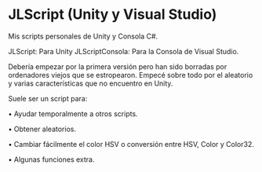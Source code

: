 # JLScript (Unity y Visual Studio)
Mis scripts personales de Unity y Consola C#.

JLScript: Para Unity
JLScriptConsola: Para la Consola de Visual Studio.

Debería empezar por la primera versión pero han sido borradas por ordenadores viejos que se estropearon.
Empecé sobre todo por el aleatorio y varias características que no encuentro en Unity.

Suele ser un script para:

• Ayudar temporalmente a otros scripts.

• Obtener aleatorios.

• Cambiar fácilmente el color HSV o conversión entre HSV, Color y Color32.

• Algunas funciones extra.
